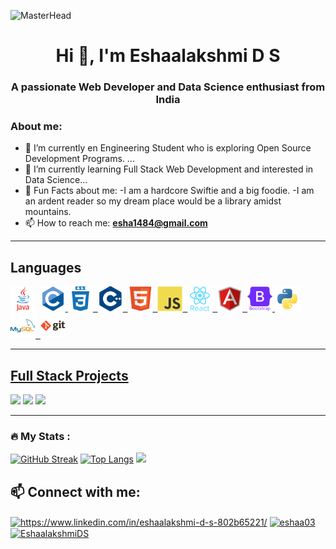 ![MasterHead](https://i.redd.it/0k6meqvps4h91.gif)

<h1 align="center">Hi 👋, I'm Eshaalakshmi D S</h1>
<h3 align="center">A passionate Web Developer and Data Science enthusiast from India</h3>

<h3>About me:</h3>

- 🔭 I’m currently en Engineering Student who is exploring Open Source Development Programs. ...
- 🌱 I’m currently learning Full Stack Web Development and interested in Data Science...
- 💎 Fun Facts about me:
  -I am a hardcore Swiftie and a big foodie.
  -I am an ardent reader so my dream place would be a library amidst mountains.
- 📫 How to reach me: **esha1484@gmail.com**

---

## Languages
<div>
  <img src="https://github.com/devicons/devicon/blob/master/icons/java/java-original-wordmark.svg" title="Java" alt="Java" width="40" height="40"/>&nbsp;
  <a href="https://www.cprogramming.com/" target="_blank" rel="noreferrer"> <img src="https://raw.githubusercontent.com/devicons/devicon/master/icons/c/c-original.svg" alt="c" width="40" height="40"/>
    <img src="https://github.com/devicons/devicon/blob/master/icons/css3/css3-plain-wordmark.svg"  title="CSS3" alt="CSS" width="40" height="40"/>&nbsp;
  <img src="https://github.com/devicons/devicon/blob/master/icons/cplusplus/cplusplus-plain.svg"  title="C++" alt="C++" width="40" height="40"/>&nbsp;
  <img src="https://github.com/devicons/devicon/blob/master/icons/html5/html5-original.svg" title="HTML5" alt="HTML" width="40" height="40"/>&nbsp;
  <img src="https://github.com/devicons/devicon/blob/master/icons/javascript/javascript-original.svg" title="JavaScript" alt="JavaScript" width="40" height="40"/>&nbsp;
  <img src="https://github.com/devicons/devicon/blob/master/icons/react/react-original-wordmark.svg" title="React" alt="React" width="40" height="40"/>&nbsp;
  <img src="https://github.com/devicons/devicon/blob/master/icons/angularjs/angularjs-original.svg" title="AngularJS" **alt="AngularJS" width="40" height="40"/>&nbsp;
  <a href="https://getbootstrap.com" target="_blank" rel="noreferrer"> <img src="https://raw.githubusercontent.com/devicons/devicon/master/icons/bootstrap/bootstrap-plain-wordmark.svg" alt="bootstrap" width="40" height="40"/> </a>
    <a href="https://www.python.org" target="_blank" rel="noreferrer"> <img src="https://raw.githubusercontent.com/devicons/devicon/master/icons/python/python-original.svg" alt="python" width="40" height="40"/>
  <img src="https://github.com/devicons/devicon/blob/master/icons/mysql/mysql-original-wordmark.svg" title="MySQL"  alt="MySQL" width="40" height="40"/>&nbsp;
  <img src="https://github.com/devicons/devicon/blob/master/icons/git/git-original-wordmark.svg" title="Git" **alt="Git" width="40" height="40"/>
</div>
      
---

## Full Stack Projects

[![](https://img.shields.io/badge/-🧬%20My%20Website-000)](https://github.com/EshaalakshmiDS)
[![](https://img.shields.io/badge/-💇‍♀️%20Tresses%20Salon%20Website-000)](https://eshaalakshmids.github.io/OCTANET_NOVEMBER-Task1/)
[![](https://img.shields.io/badge/-📝%20IntelliTestProctor-000)](https://github.com/EshaalakshmiDS/IntelliTestProctor-Advanced-Online-Assessment-Platform)

---

### :fire: My Stats : 

[![GitHub Streak](https://github-readme-streak-stats.herokuapp.com?user=EshaalakshmiDS&theme=shades-of-purple&hide_border=true&card_width=405&card_height=175)](https://git.io/streak-stats) [![Top Langs](https://github-readme-stats.vercel.app/api/top-langs/?username=EshaalakshmiDS&layout=compact&theme=shades-of-purple)](https://github.com/anuraghazra/github-readme-stats) ![](https://github-readme-stats.vercel.app/api?username=EshaalakshmiDS&show_icons=true&theme=shades-of-purple)

<h2 align="left">📫 Connect with me:</h2>
<p align="left">
<a href="https://www.linkedin.com/in/eshaalakshmi-d-s-802b65221" target="blank"><img align="center" src="https://raw.githubusercontent.com/rahuldkjain/github-profile-readme-generator/master/src/images/icons/Social/linked-in-alt.svg" alt="https://www.linkedin.com/in/eshaalakshmi-d-s-802b65221/" height="30" width="40" /></a>
<a href="https://www.instagram.com/eshaa03" target="blank"><img align="center" src="https://raw.githubusercontent.com/rahuldkjain/github-profile-readme-generator/master/src/images/icons/Social/instagram.svg" alt="eshaa03" height="30" width="40" /></a>
<a href="https://twitter.com/eshh_ds" target="blank"><img align="center" src="https://raw.githubusercontent.com/rahuldkjain/github-profile-readme-generator/master/src/images/icons/Social/twitter.svg" alt="EshaalakshmiDS" height="30" width="40" /></a>
</p>

